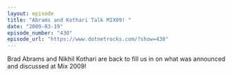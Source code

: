 ```yaml
---
layout: episode
title: "Abrams and Kothari Talk MIX09! "
date: "2009-03-19"
episode_number: "430"
episode_url: "https://www.dotnetrocks.com/?show=430"
---
```


Brad Abrams and Nikhil Kothari are back to fill us in on what was announced and discussed at Mix 2009!
